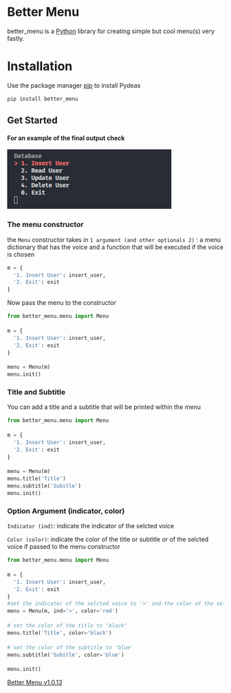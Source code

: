 # Better Menu 
better_menu is a [Python](https://www.python.org/) library for creating simple but cool menu(s) very fastly.

# Installation 
Use the package manager [pip](https://pip.pypa.io/en/stable) to install Pydeas
```bash 
pip install better_menu
```


## Get Started
#### For an example of the final output check
![img](menu.png)

### The menu constructor 
the `Menu` constructor takes in `1 argument (and other optionals 2)` : a menu dictionary that has the voice and a function that will be executed if the voice is chosen

```python
m = {
  '1. Insert User': insert_user,
  '2. Exit': exit
}
```
Now pass the menu to the constructor

```python
from better_menu.menu import Menu

m = {
  '1. Insert User': insert_user,
  '2. Exit': exit
}

menu = Menu(m)
menu.init()
```

### Title and Subtitle
You can add a title and a subtitle that will be printed within the menu

```python
from better_menu.menu import Menu

m = {
  '1. Insert User': insert_user,
  '2. Exit': exit
}

menu = Menu(m)
menu.title('Title')
menu.subtitle('Subitle')
menu.init()
```

### Option Argument (indicator, color)
`Indicator (ind)`: indicate the indicator of the selcted voice

`Color (color)`: indicate the color of the title or subtitle or of the selcted voice if passed to the menu constructor

```python
from better_menu.menu import Menu

m = {
  '1. Insert User': insert_user,
  '2. Exit': exit
}
#set the indicator of the selcted voice to '>' and the color of the selected voice to red
menu = Menu(m, ind='>', color='red') 

# set the color of the title to 'black'
menu.title('Title', color='black') 

# set the color of the subtitle to 'blue'
menu.subtitle('Subitle', color='blue')

menu.init()
```

[Better Menu v1.0.13](https://github.com/C-JeanDev/better_menu)
